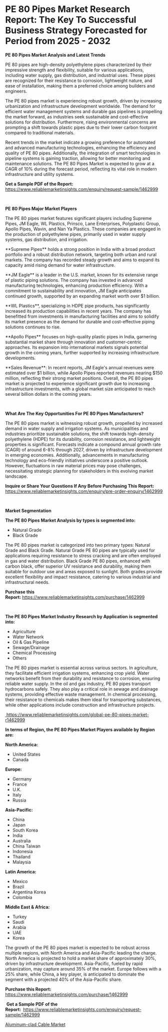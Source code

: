 <p><h1>PE 80 Pipes Market Research Report: The Key To Successful Business Strategy Forecasted for Period from 2025 - 2032</h1></p><p><strong>PE 80 Pipes Market Analysis and Latest Trends</strong></p>
<p><p>PE 80 pipes are high-density polyethylene pipes characterized by their impressive strength and flexibility, suitable for various applications, including water supply, gas distribution, and industrial uses. These pipes are recognized for their resistance to corrosion, lightweight nature, and ease of installation, making them a preferred choice among builders and engineers.</p><p>The PE 80 pipes market is experiencing robust growth, driven by increasing urbanization and infrastructure development worldwide. The demand for efficient water management systems and durable gas pipelines is propelling the market forward, as industries seek sustainable and cost-effective solutions for distribution. Furthermore, rising environmental concerns are prompting a shift towards plastic pipes due to their lower carbon footprint compared to traditional materials.</p><p>Recent trends in the market indicate a growing preference for automated and advanced manufacturing technologies, enhancing the efficiency and quality of PE 80 pipes. Additionally, the integration of smart technologies in pipeline systems is gaining traction, allowing for better monitoring and maintenance solutions. The PE 80 Pipes Market is expected to grow at a CAGR of 10% during the forecast period, reflecting its vital role in modern infrastructure and utility systems.</p></p>
<p><strong>Get a Sample PDF of the Report:&nbsp;</strong> <a href="https://www.reliablemarketinsights.com/enquiry/request-sample/1462999?utm_campaign=3204&utm_medium=2&utm_source=Github&utm_content=ia&utm_term=03042025&utm_id=pe-80-pipes">https://www.reliablemarketinsights.com/enquiry/request-sample/1462999</a></p>
<p>&nbsp;</p>
<p><strong>PE 80 Pipes Major Market Players</strong></p>
<p><p>The PE 80 pipes market features significant players including Supreme Pipes, JM Eagle, WL Plastics, Prinsco, Lane Enterprises, Polyplastic Group, Apollo Pipes, Wavin, and Nan Ya Plastics. These companies are engaged in the production of polyethylene pipes, primarily used in water supply systems, gas distribution, and irrigation.</p><p>**Supreme Pipes** holds a strong position in India with a broad product portfolio and a robust distribution network, targeting both urban and rural markets. The company has recorded steady growth and aims to expand its capacity amid rising demand for water infrastructure.</p><p>**JM Eagle** is a leader in the U.S. market, known for its extensive range of plastic piping solutions. The company has invested in advanced manufacturing technologies, enhancing production efficiency. With a commitment to sustainability and innovation, JM Eagle anticipates continued growth, supported by an expanding market worth over $1 billion.</p><p>**WL Plastics**, specializing in HDPE pipe products, has significantly increased its production capabilities in recent years. The company has benefitted from investments in manufacturing facilities and aims to solidify its market presence as the demand for durable and cost-effective piping solutions continues to rise.</p><p>**Apollo Pipes** focuses on high-quality plastic pipes in India, garnering substantial market share through innovation and customer-centric approaches. Its expansion into international markets signals potential growth in the coming years, further supported by increasing infrastructure developments.</p><p>**Sales Revenue**: In recent reports, JM Eagle's annual revenues were estimated over $1 billion, while Apollo Pipes reported revenues nearing $150 million, reflecting their strong market positions. Overall, the PE 80 pipes market is projected to experience significant growth due to increasing infrastructure investments, with a global market size anticipated to reach several billion dollars in the coming years.</p></p>
<p>&nbsp;</p>
<p><strong>What Are The Key Opportunities For PE 80 Pipes Manufacturers?</strong></p>
<p><p>The PE 80 pipes market is witnessing robust growth, propelled by increased demand in water supply and irrigation systems. As municipalities and industries prioritize sustainable solutions, the shift towards high-density polyethylene (HDPE) for its durability, corrosion resistance, and lightweight properties is significant. Forecasts indicate a compound annual growth rate (CAGR) of around 6-8% through 2027, driven by infrastructure development in emerging economies. Additionally, advancements in manufacturing technology and eco-friendly initiatives underscore a positive outlook. However, fluctuations in raw material prices may pose challenges, necessitating strategic planning for stakeholders in this evolving market landscape.</p></p>
<p><strong>Inquire or Share Your Questions If Any Before Purchasing This Report:</strong> <a href="https://www.reliablemarketinsights.com/enquiry/pre-order-enquiry/1462999?utm_campaign=3204&utm_medium=2&utm_source=Github&utm_content=ia&utm_term=03042025&utm_id=pe-80-pipes">https://www.reliablemarketinsights.com/enquiry/pre-order-enquiry/1462999</a></p>
<p>&nbsp;</p>
<p><strong>Market Segmentation</strong></p>
<p><strong>The PE 80 Pipes Market Analysis by types is segmented into:</strong></p>
<p><ul><li>Natural Grade</li><li>Black Grade</li></ul></p>
<p><p>The PE 80 pipes market is categorized into two primary types: Natural Grade and Black Grade. Natural Grade PE 80 pipes are typically used for applications requiring resistance to stress cracking and are often employed in gas and water distribution. Black Grade PE 80 pipes, enhanced with carbon black, offer superior UV resistance and durability, making them suitable for outdoor use and areas exposed to sunlight. Both grades provide excellent flexibility and impact resistance, catering to various industrial and infrastructural needs.</p></p>
<p><strong>Purchase this Report:&nbsp;</strong><a href="https://www.reliablemarketinsights.com/purchase/1462999?utm_campaign=3204&utm_medium=2&utm_source=Github&utm_content=ia&utm_term=03042025&utm_id=pe-80-pipes">https://www.reliablemarketinsights.com/purchase/1462999</a></p>
<p>&nbsp;</p>
<p><strong>The PE 80 Pipes Market Industry Research by Application is segmented into:</strong></p>
<p><ul><li>Agriculture</li><li>Water Network</li><li>Oil & Gas Pipeline</li><li>Sewage/Drainage</li><li>Chemical Processing</li><li>Others</li></ul></p>
<p><p>The PE 80 pipes market is essential across various sectors. In agriculture, they facilitate efficient irrigation systems, enhancing crop yield. Water networks benefit from their durability and resistance to corrosion, ensuring reliable water supply. In the oil and gas industry, PE 80 pipes transport hydrocarbons safely. They also play a critical role in sewage and drainage systems, providing effective waste management. In chemical processing, their resistance to chemicals makes them ideal for transporting substances, while other applications include construction and infrastructure projects.</p></p>
<p><a href="https://www.reliablemarketinsights.com/global-pe-80-pipes-market-r1462999?utm_campaign=3204&utm_medium=2&utm_source=Github&utm_content=ia&utm_term=03042025&utm_id=pe-80-pipes">&nbsp;https://www.reliablemarketinsights.com/global-pe-80-pipes-market-r1462999</a></p>
<p><strong>In terms of Region, the PE 80 Pipes Market Players available by Region are:</strong></p>
<p>
    <p> <strong> North America: </strong>
        <ul>
            <li>United States</li>
            <li>Canada</li>
        </ul>
        </p> 
    <p> <strong> Europe: </strong>
        <ul>
            <li>Germany</li>
            <li>France</li>
            <li>U.K.</li>
            <li>Italy</li>
            <li>Russia</li>
        </ul>
        </p> 
    <p> <strong> Asia-Pacific: </strong>
        <ul>
            <li>China</li>
            <li>Japan</li>
            <li>South Korea</li>
            <li>India</li>
            <li>Australia</li>
            <li>China Taiwan</li>
            <li>Indonesia</li>
            <li>Thailand</li>
            <li>Malaysia</li>
        </ul>
        </p> 
    <p> <strong> Latin America: </strong>
        <ul>
            <li>Mexico</li>
            <li>Brazil</li>
            <li>Argentina Korea</li>
            <li>Colombia</li>
        </ul>
        </p> 
    <p> <strong> Middle East & Africa: </strong>
        <ul>
            <li>Turkey</li>
            <li>Saudi</li>
            <li>Arabia</li>
            <li>UAE</li>
            <li>Korea</li>
        </ul>
    </p>
    </p>
<p><p>The growth of the PE 80 pipes market is expected to be robust across multiple regions, with North America and Asia-Pacific leading the charge. North America is projected to hold a market share of approximately 30%, driven by infrastructure development. Asia-Pacific, fueled by rapid urbanization, may capture around 35% of the market. Europe follows with a 25% share, while China, a key player, is anticipated to dominate the segment with a projected 40% of the Asia-Pacific share.</p></p>
<p><strong>Purchase this Report: </strong><a href="https://www.reliablemarketinsights.com/purchase/1462999?utm_campaign=3204&utm_medium=2&utm_source=Github&utm_content=ia&utm_term=03042025&utm_id=pe-80-pipes">https://www.reliablemarketinsights.com/purchase/1462999</a></p>
<p>&nbsp;<strong>Get a Sample PDF of the Report:&nbsp;&nbsp;</strong><a href="https://www.reliablemarketinsights.com/enquiry/request-sample/1462999?utm_campaign=3204&utm_medium=2&utm_source=Github&utm_content=ia&utm_term=03042025&utm_id=pe-80-pipes">https://www.reliablemarketinsights.com/enquiry/request-sample/1462999</a></p>
<p><strong></strong></p>
<p><p><a href="https://github.com/jolinolooman/Market-Research-Report-List-1/blob/main/aluminum-clad-cable-market.md?utm_campaign=3204&utm_medium=2&utm_source=Github&utm_content=ia&utm_term=03042025&utm_id=pe-80-pipes">Aluminum-clad Cable Market</a></p></p>